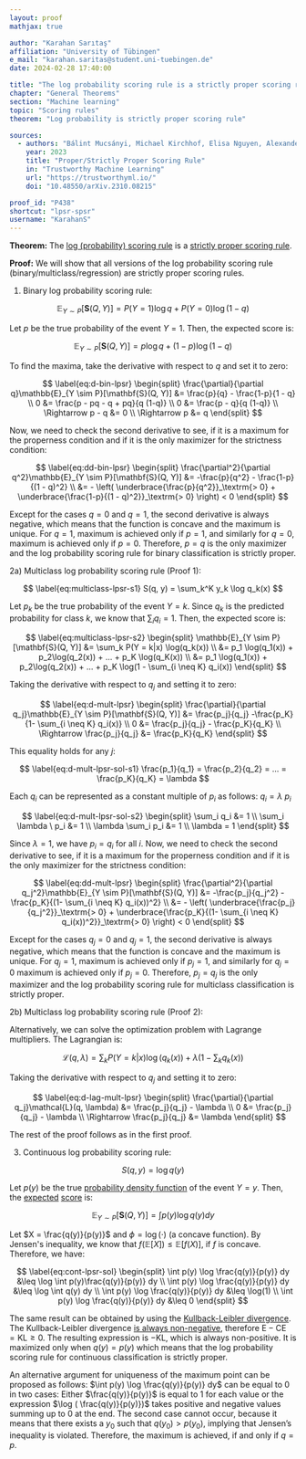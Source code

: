 ```yaml
---
layout: proof
mathjax: true

author: "Karahan Sarıtaş"
affiliation: "University of Tübingen"
e_mail: "karahan.saritas@student.uni-tuebingen.de"
date: 2024-02-28 17:40:00

title: "The log probability scoring rule is a strictly proper scoring rule"
chapter: "General Theorems"
section: "Machine learning"
topic: "Scoring rules"
theorem: "Log probability is strictly proper scoring rule"

sources:
  - authors: "Bálint Mucsányi, Michael Kirchhof, Elisa Nguyen, Alexander Rubinstein, Seong Joon Oh"
    year: 2023
    title: "Proper/Strictly Proper Scoring Rule"
    in: "Trustworthy Machine Learning"
    url: "https://trustworthyml.io/"
    doi: "10.48550/arXiv.2310.08215"

proof_id: "P438"
shortcut: "lpsr-spsr"
username: "KarahanS"
---
```



**Theorem:** The [log (probability) scoring rule](/D/lpsr) is a [strictly proper scoring rule](/D/spsr).

**Proof:** We will show that all versions of the log probability scoring rule (binary/multiclass/regression) are strictly proper scoring rules.

1) Binary log probability scoring rule:

$$ \label{eq:binary-lpsr-s1}
\mathbb{E}_{Y \sim P}[\mathbf{S}(Q, Y)] = P(Y = 1) \log q + P(Y = 0) \log (1 - q)
$$

Let $p$ be the true probability of the event $Y = 1$. Then, the expected score is:

$$ \label{eq:binary-lpsr-s2}
\mathbb{E}_{Y \sim P}[\mathbf{S}(Q, Y)] = p \log q + (1 - p) \log (1 - q)
$$

To find the maxima, take the derivative with respect to $q$ and set it to zero:

$$ \label{eq:d-bin-lpsr}
\begin{split}
\frac{\partial}{\partial q}\mathbb{E}_{Y \sim P}[\mathbf{S}(Q, Y)] &= \frac{p}{q} - \frac{1-p}{1 - q} \\
0 &= \frac{p  - pq - q + pq}{q (1-q)} \\
0 &= \frac{p - q}{q (1-q)} \\
\Rightarrow p - q &= 0 \\
\Rightarrow p &= q
\end{split}
$$

Now, we need to check the second derivative to see, if it is a maximum for the properness condition and if it is the only maximizer for the strictness condition:

$$ \label{eq:dd-bin-lpsr}
\begin{split}
\frac{\partial^2}{\partial q^2}\mathbb{E}_{Y \sim P}[\mathbf{S}(Q, Y)] &= -\frac{p}{q^2} - \frac{1-p}{(1 - q)^2} \\
&= - \left( \underbrace{\frac{p}{q^2}}_\textrm{> 0} + \underbrace{\frac{1-p}{(1 - q)^2}}_\textrm{> 0} \right) < 0
\end{split}
$$

Except for the cases $q=0$ and $q=1$, the second derivative is always negative, which means that the function is concave and the maximum is unique. For $q = 1$, maximum is achieved only if $p = 1$, and similarly for $q = 0$, maximum is achieved only if $p = 0$. Therefore, $p = q$ is the only maximizer and the log probability scoring rule for binary classification is strictly proper. 


2a) Multiclass log probability scoring rule (Proof 1):

$$ \label{eq:multiclass-lpsr-s1}
S(q, y) = \sum_k^K y_k \log q_k(x)
$$

Let $p_k$ be the true probability of the event $Y = k$. Since $q_k$ is the predicted probability for class $k$, we know that $\sum_i q_i = 1$. Then, the expected score is:

$$ \label{eq:multiclass-lpsr-s2}
\begin{split}
\mathbb{E}_{Y \sim P}[\mathbf{S}(Q, Y)] &= \sum_k P(Y = k|x) \log(q_k(x)) \\
&= p_1 \log(q_1(x)) + p_2\log(q_2(x)) + ... + p_K \log(q_K(x)) \\
&= p_1 \log(q_1(x)) + p_2\log(q_2(x)) + ... + p_K \log(1 - \sum_{i \neq K} q_i(x))
\end{split}
$$

Taking the derivative with respect to $q_j$ and setting it to zero:

$$ \label{eq:d-mult-lpsr}
\begin{split}
\frac{\partial}{\partial q_j}\mathbb{E}_{Y \sim P}[\mathbf{S}(Q, Y)] &= \frac{p_j}{q_j} -\frac{p_K}{1- \sum_{i \neq K} q_i(x)} \\
0 &= \frac{p_j}{q_j} - \frac{p_K}{q_K} \\
\Rightarrow \frac{p_j}{q_j} &= \frac{p_K}{q_K}
\end{split}
$$

This equality holds for any $j$:

$$ \label{eq:d-mult-lpsr-sol-s1}
\frac{p_1}{q_1} = \frac{p_2}{q_2} = ... = \frac{p_K}{q_K} = \lambda
$$

Each $q_i$ can be represented as a constant multiple of $p_i$ as follows: $q_i = \lambda \ p_i$

$$ \label{eq:d-mult-lpsr-sol-s2}
\begin{split}
\sum_i q_i &= 1 \\
\sum_i \lambda \ p_i &= 1 \\
\lambda \sum_i p_i &= 1 \\
\lambda = 1
\end{split}
$$

Since $\lambda = 1$, we have $p_i = q_i$ for all $i$. Now, we need to check the second derivative to see, if it is a maximum for the properness condition and if it is the only maximizer for the strictness condition:

$$ \label{eq:dd-mult-lpsr}
\begin{split}
\frac{\partial^2}{\partial q_j^2}\mathbb{E}_{Y \sim P}[\mathbf{S}(Q, Y)] &= -\frac{p_j}{q_j^2} - \frac{p_K}{(1- \sum_{i \neq K} q_i(x))^2}  \\
&= - \left( \underbrace{\frac{p_j}{q_j^2}}_\textrm{> 0} + \underbrace{\frac{p_K}{(1- \sum_{i \neq K} q_i(x))^2}}_\textrm{> 0} \right) < 0
\end{split}
$$

Except for the cases $q_j=0$ and $q_j=1$, the second derivative is always negative, which means that the function is concave and the maximum is unique. For $q_j = 1$, maximum is achieved only if $p_j = 1$, and similarly for $q_j = 0$ maximum is achieved only if $p_j = 0$. Therefore, $p_j = q_j$ is the only maximizer and the log probability scoring rule for multiclass classification is strictly proper.


2b) Multiclass log probability scoring rule (Proof 2):

Alternatively, we can solve the optimization problem with Lagrange multipliers. The Lagrangian is:

$$ \label{eq:lag-mult-lpsr}
\mathcal{L}(q, \lambda) = \sum_k P(Y = k|x) \log(q_k(x)) + \lambda \left(1 - \sum_k q_k(x)\right)
$$

Taking the derivative with respect to $q_j$ and setting it to zero:

$$ \label{eq:d-lag-mult-lpsr}
\begin{split}
\frac{\partial}{\partial q_j}\mathcal{L}(q, \lambda) &= \frac{p_j}{q_j} - \lambda \\
0 &= \frac{p_j}{q_j} - \lambda \\
\Rightarrow \frac{p_j}{q_j} &= \lambda
\end{split}
$$

The rest of the proof follows as in the first proof.


3) Continuous log probability scoring rule:

$$ \label{eq:continuous-lpsr-s1}
S(q, y) = \log q(y)
$$

Let $p(y)$ be the true [probability density function](/D/pdf) of the event $Y = y$. Then, the [expected](/D/mean) [score](/D/sf) is:

$$ \label{eq:continuous-lpsr-s2}
\mathbb{E}_{Y \sim P}[\mathbf{S}(Q, Y)] = \int p(y) \log q(y) dy
$$

Let $X = \frac{q(y)}{p(y)}$ and $\phi = \log(\cdot)$ (a concave function). By Jensen's inequality, we know that $f(\mathbb{E}[X]) \leq \mathbb{E}[f(X)]$, if $f$ is concave. Therefore, we have:

$$ \label{eq:cont-lpsr-sol}
\begin{split}
\int p(y) \log \frac{q(y)}{p(y)} dy &\leq \log \int p(y)\frac{q(y)}{p(y)} dy \\
\int p(y) \log \frac{q(y)}{p(y)} dy &\leq \log \int q(y) dy \\
\int p(y) \log \frac{q(y)}{p(y)} dy &\leq \log(1) \\
\int p(y) \log \frac{q(y)}{p(y)} dy &\leq 0
\end{split}
$$

The same result can be obtained by using the [Kullback-Leibler divergence](/D/kl). The Kullback-Leibler divergence [is always non-negative](/P/kl-nonneg2), therefore $\text{E} - \text{CE} = \text{KL} \geq 0$. The resulting expression is $-\text{KL}$, which is always non-positive. It is maximized only when $q(y) = p(y)$ which means that the log probability scoring rule for continuous classification is strictly proper.

An alternative argument for uniqueness of the maximum point can be proposed as follows: $\int p(y) \log \frac{q(y)}{p(y)} dy$ can be equal to $0$ in two cases: Either $\frac{q(y)}{p(y)}$ is equal to $1$ for each value or the expression $\log ( \frac{q(y)}{p(y)})$ takes positive and negative values summing up to $0$ at the end. The second case cannot occur, because it means that there exists a $y_0$ such that $q(y_0) > p(y_0)$, implying that Jensen’s inequality is violated. Therefore, the maximum is achieved, if and only if $q = p$.